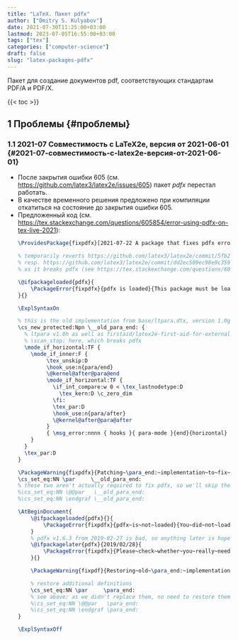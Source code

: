 ```yaml
---
title: "LaTeX. Пакет pdfx"
author: ["Dmitry S. Kulyabov"]
date: 2021-07-30T11:25:00+03:00
lastmod: 2023-07-05T16:55:00+03:00
tags: ["tex"]
categories: ["computer-science"]
draft: false
slug: "latex-packages-pdfx"
---
```


Пакет для создание документов pdf, соответствующих стандартам PDF/A и PDF/X.

<!--more-->

{{< toc >}}


## <span class="section-num">1</span> Проблемы {#проблемы}


### <span class="section-num">1.1</span> 2021-07 Совместимость с LaTeX2e, версия от 2021-06-01 {#2021-07-совместимость-с-latex2e-версия-от-2021-06-01}

-   После закрытия ошибки 605 (см. <https://github.com/latex3/latex2e/issues/605>) пакет _pdfx_ перестал работать.
-   В качестве временного решения предложено при компиляции откатиться на состояние до закрытия ошибки 605.
-   Предложенный код (см. <https://tex.stackexchange.com/questions/605854/error-using-pdfx-on-tex-live-2021>):
    ```latex
    \ProvidesPackage{fixpdfx}[2021-07-22 A package that fixes pdfx errors on TeX Live 2021 in a quick and dirty way]

    % temporarily reverts https://github.com/latex3/latex2e/commit/5fb2860f2fedc87b213730f06ec1d77bcab4814a
    % resp. https://github.com/latex3/latex2e/commit/dd2ec509ec98e9c359a41e35aea6aade86485ca2
    % as it breaks pdfx (see https://tex.stackexchange.com/questions/605854/error-using-pdfx-on-tex-live-2021)

    \@ifpackageloaded{pdfx}{
        \PackageError{fixpdfx}{pdfx is loaded}{This package must be loaded before pdfx}
    }{}

    \ExplSyntaxOn

    % this is the old implementation from base/ltpara.dtx, version 1.0g
    \cs_new_protected:Npn \__old_para_end: {
      % ltpara v1.0h as well as firstaid/latex2e-first-aid-for-external-files.dtx v1.0o inserted
      % \scan_stop: here, which breaks pdfx
      \mode_if_horizontal:TF {
        \mode_if_inner:F {
             \tex_unskip:D
             \hook_use:n{para/end}
             \@kernel@after@para@end
             \mode_if_horizontal:TF {
               \if_int_compare:w 0 < \tex_lastnodetype:D
                 \tex_kern:D \c_zero_dim
               \fi:
               \tex_par:D
               \hook_use:n{para/after}
               \@kernel@after@para@after
             }
             { \msg_error:nnnn { hooks }{ para-mode }{end}{horizontal} }
        }
      }
      \tex_par:D
    }

    \PackageWarning{fixpdfx}{Patching~\para_end:~implementation~to~fix~pdfx}
    \cs_set_eq:NN \par     \__old_para_end:
    % these two aren't actually required to fix pdfx, so we'll skip them...
    %\cs_set_eq:NN \@@par   \__old_para_end:
    %\cs_set_eq:NN \endgraf \__old_para_end:

    \AtBeginDocument{
        \@ifpackageloaded{pdfx}{}{
            \PackageError{fixpdfx}{pdfx~is~not~loaded}{You~did~not~load~pdfx~and~thus~do~not~need~this~package}
        }
        % pdfx v1.6.3 from 2019-02-27 is bad, so anything later is hopefully fixed...
        \@ifpackagelater{pdfx}{2019/02/28}{
            \PackageError{fixpdfx}{Please~check~whether~you~really~need~this~package.}{Your~pdfx~package~is~more~recent~than~2019-02-27~and~thus~might~not~require~this~package's~fix.}
        }{}

        \PackageWarning{fixpdf}{Restoring~old~\para_end:~implementation}

        % restore additional definitions
        \cs_set_eq:NN \par     \para_end:
        % see above: as we didn't replace them, no need to restore them.
        %\cs_set_eq:NN \@@par   \para_end:
        %\cs_set_eq:NN \endgraf \para_end:
    }

    \ExplSyntaxOff
    ```
